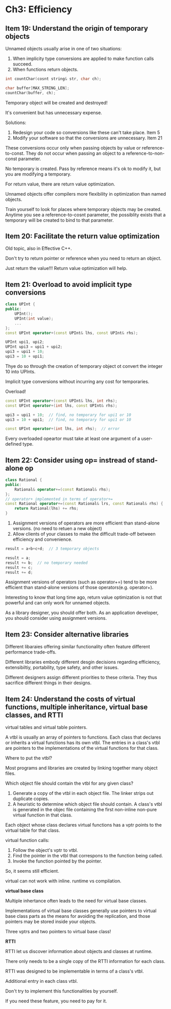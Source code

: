 # Ch3: Efficiency

## Item 19: Understand the origin of temporary objects

Unnamed objects usually arise in one of two situations: 

1. When implicity type conversions are applied to  make function calls succeed.
2. When functions return objects.

```c++
int countChar(cosnt string& str, char ch);

char buffer[MAX_STRING_LEN];
countChar(buffer, ch);
```
Temporary object will be created and destroyed!

It's convenient but has unnecessary expense.

Solutions:

1. Redesign your code so conversions like these can't take place. Item 5
2. Modify your software so that the conversions are unnecessary. Item 21

These conversions occur only when passing objects by value or reference-to-const. They do not occur
when passing an object to a reference-to-non-const parameter.

No temporary is created. Pass by reference means it's ok to modify it, but you are modifying a temporary.

For return value, there are return value optimization.

Unnamed objects offer compilers more flexibility in optimization than named objects.

Train yourself to look for places where temporary objects may be created. Anytime you see a reference-to-cosnt parameter,
the possiblity exists that a temporary will be created to bind to that parameter.

## Item 20: Facilitate the return value optimization

Old topic, also in Effective C++.

Don't try to return pointer or reference when you need to return an object.

Just return the value!!! Return value optimization will help.


## Item 21: Overload to avoid implicit type conversions
```c++
class UPInt {
public:
    UPInt();
    UPInt(int value);
    ...
};
const UPInt operator+(const UPInt& lhs, const UPInt& rhs);

UPInt upi1, upi2;
UPInt upi3 = upi1 + upi2;
upi3 = upi1 + 10;
upi3 = 10 + upi1;
```

Thye do so through the creation of temporary object ot convert the integer 10 into UPInts.

Implicit type conversions without incurring any cost for temporaries.

Overload!

```c++
const UPInt operator+(const UPInt& lhs, int rhs);
const UPInt operator+(int lhs, const UPInt& rhs);

upi3 = upi1 + 10;  // find, no temporary for upi1 or 10
upi3 = 10 + upi1;  // find, no temporary for upi1 or 10
```

```c++
const UPInt operator+(int lhs, int rhs);  // error
```

Every overloaded opeartor must take at least one argument of a user-defined type.

## Item 22: Consider using op= instread of stand-alone op

```c++
class Rational {
public:
    Rational& operator+=(const Rational& rhs);
};
// operator+ implemented in terms of operator+=
const Rational operator+=(const Rational& lrs, const Rational& rhs) {
    return Rational(lhs) += rhs;
}
```

1. Assignment versions of operators are more efficient than stand-alone versions. (no need to retuen a new object)
2. Allow clients of your classes to make the difficult trade-off between efficiency and convenience.
```c++
result = a+b+c+d;  // 3 temporary objects

result = a;
result += b;  // no temporary needed
result += c;
result += d;
```

Assignment versions of operators (such as operator+=) tend to be more efficient than stand-alone versions of those
operators(e.g. operator+).

Interesting to know that long time ago, return value optimization is not that powerful and can only work for unnamed objects.

As a library designer, you should offer both. As an application developer, you should consider using assignment versions.

## Item 23: Consider alternative libraries

Different libaraies offering similar functionality often feature different performance trade-offs.

Different libraries embody different desgin decisions regarding efficiency, extensibiltiy, portability, type safety, and other issues.

Different designers assign different priorities to these criteria. They thus sacrifice different things in their designs.

## Item 24: Understand the costs of virtual functions, multiple inheritance, virtual base classes, and RTTI

virtual tables and virtual table pointers.

A vtbl is usually an array of pointers to functions. Each class that declares or inherits a virtual functions has its
own vtbl. The entries in a class's vtbl are pointers to the implementations of the virtual functions for that class.

Where to put the vtbl?

Most programs and libraries are created by linking together many object files.

Which object file should contain the vtbl for any given class?

1. Generate a copy of the vtbl in each object file. The linker strips out duplicate copies.
2. A heuristic to determine which object file should contain. A class's vtbl is generated in the objec file containing the 
first non-inline non-pure virtual function in that class.

Each object whose class declares virtual functions has a vptr points to the virtual table for that class.

virtual function calls:

1. Follow the object's vptr to vtbl.
2. Find the pointer in the vtbl that correspons to the function being called.
3. Invoke the function pointed by the pointer.

So, it seems still efficient.

virtual can not work with inline. runtime vs compilation.

**virtual base class**

Multiple inhertance often leads to the need for virtual base classes.

Implementations of virtual base classes generally use pointers to virtual base class parts as the means for 
avoiding the replication, and those pointers may be stored inside your objects.

Three vptrs and two pointers to virtual base class!

**RTTI**

RTTI let us discover information about objects and classes at runtime.

There only needs to be a single copy of the RTTI information for each class.

RTTI was designed to be implementable in terms of a class's vtbl.

Additional entry in each class vtbl.

Don't try to implement this functionalities by yourself.

If you need these feature, you need to pay for it.
